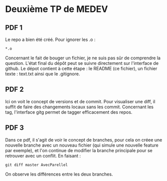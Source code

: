 # Deuxième TP de MEDEV

## PDF 1

Le repo a bien été créé.
Pour ignorer les .o :

```
*.o
```

Concernant le fait de bouger un fichier, je ne suis pas sûr de comprendre la question.
L'état final du dépôt peut se suivre directement sur l'interface de github.
Le dépot contient à cette étape : le README (ce fichier), un fichier texte : text.txt ainsi que le .gitignore.

## PDF 2

Ici on voit le concept de versions et de commit. Pour visualiser une  diff, il suffit de faire des changements locaux sans les commit.
Concernant les tag, l'interface gitg permet de tagger efficacement des repos.

## PDF 3

Dans ce pdf, il s'agit de voir le concept de branches, pour cela on créee une nouvelle branche avec un nouveau fichier (qui simule une nouvelle feature par exemple), et l'on continue de modifier la branche principale pour se retrouver avec un conflit.
En faisant :
```
git diff master AvecParellel
```
On observe les différences entre les deux branches.
